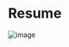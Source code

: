 # Resume




![image](https://github.com/user-attachments/assets/f09c3443-e460-44a4-8df6-36a32978a390)







